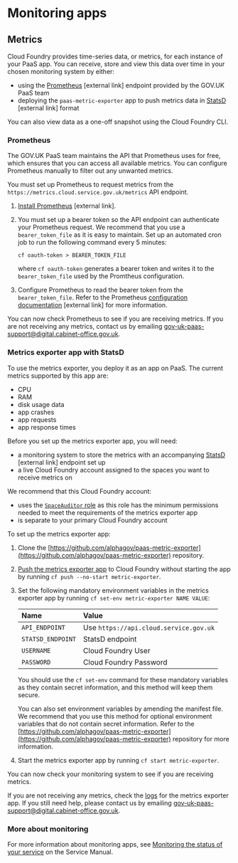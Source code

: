 # Monitoring apps

## Metrics

Cloud Foundry provides time-series data, or metrics, for each instance of your PaaS app. You can receive, store and view this data over time in your chosen monitoring system by either:

- using the [Prometheus](https://prometheus.io/) [external link] endpoint provided by the GOV.UK PaaS team
- deploying the `paas-metric-exporter` app to push metrics data in [StatsD](https://github.com/etsy/statsd/wiki) [external link] format

You can also view data as a one-off snapshot using the Cloud Foundry CLI.

### Prometheus

The GOV.UK PaaS team maintains the API that Prometheus uses for free, which ensures that you can access all available metrics. You can configure Prometheus manually to filter out any unwanted metrics.

You must set up Prometheus to request metrics from the `https://metrics.cloud.service.gov.uk/metrics` API endpoint.

1. [Install Prometheus](https://prometheus.io/docs/prometheus/latest/getting_started/) [external link].

1. You must set up a bearer token so the API endpoint can authenticate your Prometheus request. We recommend that you use a `bearer_token_file` as it is easy to maintain. Set up an automated cron job to run the following command every 5 minutes:

	```
	cf oauth-token > BEARER_TOKEN_FILE
	```

	where `cf oauth-token` generates a bearer token and writes it to the `bearer_token_file` used by the Promtheus configuration.

1. Configure Prometheus to read the bearer token from the `bearer_token_file`. Refer to the Prometheus [configuration documentation](https://prometheus.io/docs/prometheus/latest/configuration/configuration/#ingress) [external link] for more information.

You can now check Prometheus to see if you are receiving metrics. If you are not receiving any metrics, contact us by emailing [gov-uk-paas-support@digital.cabinet-office.gov.uk](mailto:gov-uk-paas-support@digital.cabinet-office.gov.uk).

### Metrics exporter app with StatsD

To use the metrics exporter, you deploy it as an app on PaaS. The current metrics supported by this app are:

- CPU
- RAM
- disk usage data
- app crashes
- app requests
- app response times

Before you set up the metrics exporter app, you will need:

- a monitoring system to store the metrics with an accompanying [StatsD](https://github.com/etsy/statsd/wiki) [external link] endpoint set up
- a live Cloud Foundry account assigned to the spaces you want to receive metrics on

We recommend that this Cloud Foundry account:

- uses the [`SpaceAuditor` role](/orgs_spaces_users.html#space-auditor) as this role has the minimum permissions needed to meet the requirements of the metrics exporter app
- is separate to your primary Cloud Foundry account

To set up the metrics exporter app:

1. Clone the [https://github.com/alphagov/paas-metric-exporter](https://github.com/alphagov/paas-metric-exporter) repository.
1. [Push the metrics exporter app](/deploying_apps.html#deployment-overview) to Cloud Foundry without starting the app by running `cf push --no-start metric-exporter`.
1. Set the following mandatory environment variables in the metrics exporter app by running `cf set-env metric-exporter NAME VALUE`:

	|Name|Value|
	|:---|:---|
	|`API_ENDPOINT`|Use `https://api.cloud.service.gov.uk`|
	|`STATSD_ENDPOINT`|StatsD endpoint|
	|`USERNAME`|Cloud Foundry User|
	|`PASSWORD`|Cloud Foundry Password|

	You should use the `cf set-env` command for these mandatory variables as they contain secret information, and this method will keep them secure.

	You can also set environment variables by amending the manifest file. We recommend that you use this method for optional environment variables that do not contain secret information. Refer to the [https://github.com/alphagov/paas-metric-exporter](https://github.com/alphagov/paas-metric-exporter) repository for more information.

1. Start the metrics exporter app by running `cf start metric-exporter`.

You can now check your monitoring system to see if you are receiving metrics.

If you are not receiving any metrics, check the [logs](/monitoring_apps.html#logs) for the metrics exporter app. If you still need help, please contact us by emailing [gov-uk-paas-support@digital.cabinet-office.gov.uk](mailto:gov-uk-paas-support@digital.cabinet-office.gov.uk).

### More about monitoring

For more information about monitoring apps, see [Monitoring the status of your service](https://www.gov.uk/service-manual/technology/monitoring-the-status-of-your-service) on the Service Manual.
